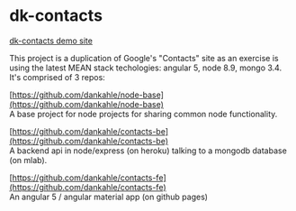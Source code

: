 # dk-contacts

[dk-contacts demo site](https://dankahle.github.io/contacts-fe/)  
  
This project is a duplication of Google's "Contacts" site as an exercise is using the latest MEAN stack techologies: angular 5, node 8.9, mongo 3.4. It's comprised of 3 repos:  
  
[https://github.com/dankahle/node-base](https://github.com/dankahle/node-base)  
A base project for node projects for sharing common node functionality.  
  
 
[https://github.com/dankahle/contacts-be](https://github.com/dankahle/contacts-be)  
A backend api in node/express (on heroku) talking to a mongodb database (on mlab). 
  
 
[https://github.com/dankahle/contacts-fe](https://github.com/dankahle/contacts-fe)  
An angular 5 / angular material app (on github pages)




  
 




